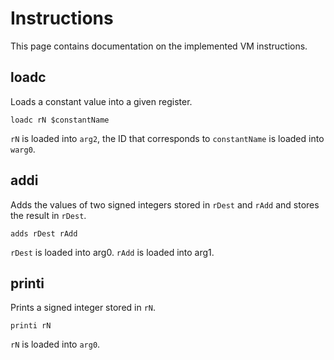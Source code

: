 # Instructions

This page contains documentation on the implemented VM instructions.

## loadc
Loads a constant value into a given register.

```
loadc rN $constantName
```

`rN` is loaded into `arg2`, the ID that corresponds to `constantName` is loaded into `warg0`.

## addi
Adds the values of two signed integers stored in `rDest` and `rAdd` and stores the result in `rDest`.

```
adds rDest rAdd
```

`rDest` is loaded into arg0.  `rAdd` is loaded into arg1.

## printi
Prints a signed integer stored in `rN`.

```
printi rN
```

`rN` is loaded into `arg0`.